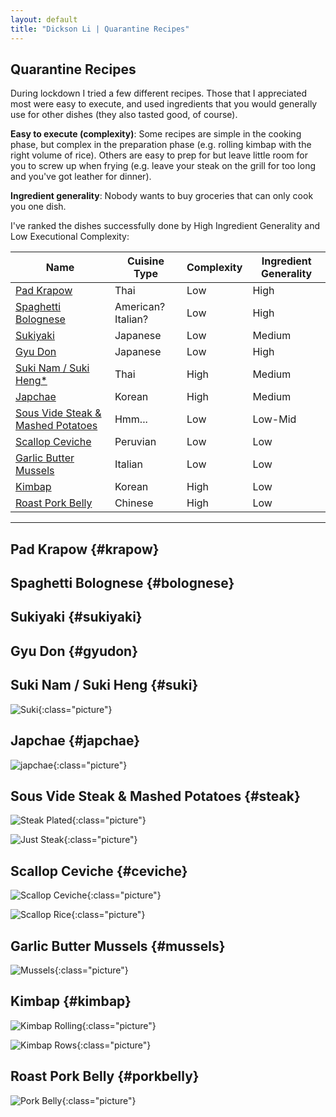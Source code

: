 ```yaml
---
layout: default
title: "Dickson Li | Quarantine Recipes"
---
```


## Quarantine Recipes

During lockdown I tried a few different recipes. Those that I appreciated most were easy to execute, and used ingredients that you would generally use for other dishes (they also tasted good, of course). 

**Easy to execute (complexity)**:  Some recipes are simple in the cooking phase, but complex in the preparation phase (e.g. rolling kimbap with the right volume of rice). Others are easy to prep for but leave little room for you to screw up when frying (e.g. leave your steak on the grill for too long and you've got leather for dinner).

**Ingredient generality**: Nobody wants to buy groceries that can only cook you one dish.

I've ranked the dishes successfully done by High Ingredient Generality and Low Executional Complexity: 

Name | Cuisine Type | Complexity | Ingredient Generality |
---------|--------|------------| ----
[Pad Krapow](#krapow) | Thai | Low | High
[Spaghetti Bolognese](#bolognese) | American? Italian? | Low | High
[Sukiyaki](#sukiyaki) | Japanese | Low | Medium
[Gyu Don](#gyudon) | Japanese | Low | High
[Suki Nam / Suki Heng*](#suki) | Thai | High | Medium
[Japchae](#japchae) | Korean | High | Medium
[Sous Vide Steak & Mashed Potatoes](#steak) | Hmm... | Low | Low-Mid
[Scallop Ceviche](#ceviche) | Peruvian | Low | Low
[Garlic Butter Mussels](#mussels) | Italian | Low | Low
[Kimbap](#kimbap) | Korean | High | Low
[Roast Pork Belly](#porkbelly) | Chinese | High | Low

---

## Pad Krapow {#krapow}

## Spaghetti Bolognese {#bolognese}
## Sukiyaki {#sukiyaki}
## Gyu Don {#gyudon}
## Suki Nam / Suki Heng {#suki}

![Suki](/images/recipes/suki.jpg){:class="picture"}

## Japchae {#japchae}

![japchae](/images/recipes/japchae_kimbap.jpg){:class="picture"}

## Sous Vide Steak & Mashed Potatoes {#steak}

![Steak Plated](/images/recipes/steak_plated.jpg){:class="picture"}

![Just Steak](/images/recipes/just_steak.jpg){:class="picture"}

## Scallop Ceviche {#ceviche}

![Scallop Ceviche](/images/recipes/scallop_ceviche.jpg){:class="picture"}

![Scallop Rice](/images/recipes/scallop_rice_seaweed.jpg){:class="picture"}

## Garlic Butter Mussels {#mussels}

![Mussels](/images/recipes/garlic_butter_mussels.jpg){:class="picture"}

## Kimbap {#kimbap}

![Kimbap Rolling](/images/recipes/kimbap_rolling.jpg){:class="picture"}

![Kimbap Rows](/images/recipes/kbr.jpg){:class="picture"}


## Roast Pork Belly {#porkbelly}

![Pork Belly](/images/recipes/pork_belly.jpg){:class="picture"}